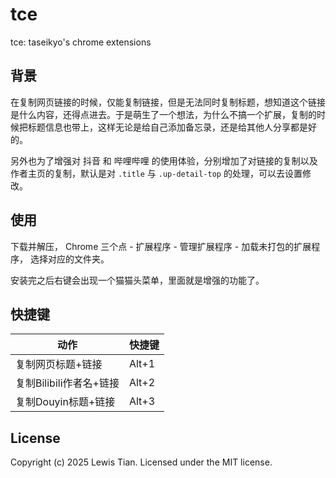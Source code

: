 # tce

tce: taseikyo's chrome extensions

## 背景

在复制网页链接的时候，仅能复制链接，但是无法同时复制标题，想知道这个链接是什么内容，还得点进去。于是萌生了一个想法，为什么不搞一个扩展，复制的时候把标题信息也带上，这样无论是给自己添加备忘录，还是给其他人分享都是好的。

另外也为了增强对 抖音 和 哔哩哔哩 的使用体验，分别增加了对链接的复制以及作者主页的复制，默认是对 `.title` 与 `.up-detail-top` 的处理，可以去设置修改。

## 使用

下载并解压， Chrome 三个点 - 扩展程序 - 管理扩展程序 - 加载未打包的扩展程序， 选择对应的文件夹。

安装完之后右键会出现一个猫猫头菜单，里面就是增强的功能了。

## 快捷键

| 动作 | 快捷键 |
|---|---|
| 复制网页标题+链接 | Alt+1 |
| 复制Bilibili作者名+链接 | Alt+2 |
| 复制Douyin标题+链接 | Alt+3 |

## License

Copyright (c) 2025 Lewis Tian. Licensed under the MIT license.
